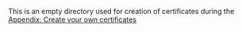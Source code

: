 This is an empty directory used for creation of certificates during the [Appendix: Create your own certificates](../../../security/production-secure-deploy/README.rst)



